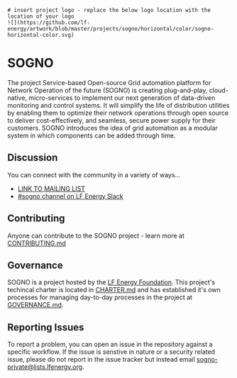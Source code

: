 ```gfm
# insert project logo - replace the below logo location with the location of your logo
![](https://github.com/lf-energy/artwork/blob/master/projects/sogno/horizontal/color/sogno-horizontal-color.svg)
```

# SOGNO

The project Service-based Open-source Grid automation platform for Network Operation of the future (SOGNO) is creating plug-and-play, cloud-native, micro-services to implement our next generation of data-driven monitoring and control systems. It will simplify the life of distribution utilities by enabling them to optimize their network operations through open source to deliver cost-effectively, and seamless, secure power supply for their customers. SOGNO introduces the idea of grid automation as a modular system in which components can be added through time.

## Discussion

You can connect with the community in a variety of ways...

- [LINK TO MAILING LIST](https://lists.lfenergy.org/g/sogno-discussion)
- [#sogno channel on LF Energy Slack](https://slack.lfenergy.org)

## Contributing
Anyone can contribute to the SOGNO project - learn more at [CONTRIBUTING.md](CONTRIBUTING.md)

## Governance
SOGNO is a project hosted by the [LF Energy Foundation](https://lfenergy.org). This project's techincal charter is located in [CHARTER.md](tsc/CHARTER.md) and has established it's own processes for managing day-to-day processes in the project at [GOVERNANCE.md](GOVERNANCE.md).

## Reporting Issues
To report a problem, you can open an issue in the repository against a specific workflow. If the issue is senstive in nature or a security related issue, please do not report in the issue tracker but instead email sogno-private@lists.lfenergy.org.
